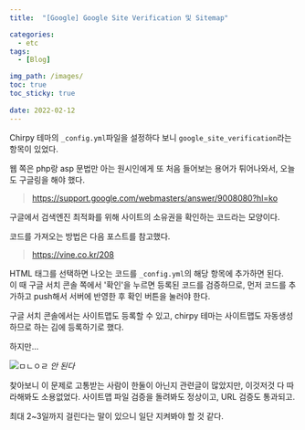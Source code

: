 ```yaml
---
title:  "[Google] Google Site Verification 및 Sitemap"

categories:
  - etc
tags:
  - [Blog]

img_path: /images/
toc: true
toc_sticky: true
 
date: 2022-02-12
---
```

Chirpy 테마의 `_config.yml`파일을 설정하다 보니 `google_site_verification`라는 항목이 있었다.

웹 쪽은 php랑 asp 문법만 아는 원시인에게 또 처음 들어보는 용어가 튀어나와서, 오늘도 구글링을 해야 했다.

> <https://support.google.com/webmasters/answer/9008080?hl=ko>

구글에서 검색엔진 최적화를 위해 사이트의 소유권을 확인하는 코드라는 모양이다.

코드를 가져오는 방법은 다음 포스트를 참고했다.

> <https://vine.co.kr/208>

HTML 태그를 선택하면 나오는 코드를 `_config.yml`의 해당 항목에 추가하면 된다.  
이 때 구글 서치 콘솔 쪽에서 '확인'을 누르면 등록된 코드를 검증하므로, 먼저 코드를 추가하고 push해서 서버에 반영한 후 확인 버튼을 눌러야 한다.

구글 서치 콘솔에서는 사이트맵도 등록할 수 있고, chirpy 테마는 사이트맵도 자동생성하므로 하는 김에 등록하기로 했다.

하지만...

![ㅁㄴㅇㄹ](2022_02_12_1.PNG)
_안 된다_

찾아보니 이 문제로 고통받는 사람이 한둘이 아닌지 관련글이 많았지만, 이것저것 다 따라해봐도 소용없었다. 사이트맵 파일 검증을 돌려봐도 정상이고, URL 검증도 통과되고.

최대 2~3일까지 걸린다는 말이 있으니 일단 지켜봐야 할 것 같다.

